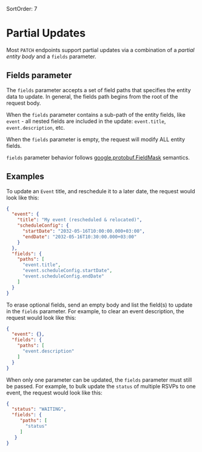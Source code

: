 SortOrder: 7
# Partial Updates
Most `PATCH` endpoints support partial updates via a combination of a _partial entity body_ and a `fields` parameter.

## Fields parameter
The `fields` parameter accepts a set of field paths that specifies the entity data to update. In general, the fields path begins from the root of the request body.

When the `fields` parameter contains a sub-path of the entity fields, like `event` - all nested fields are included in the update: `event.title`, `event.description`, etc.

When the `fields` parameter is empty, the request will modify ALL entity fields.

`fields` parameter behavior follows [google.protobuf.FieldMask][google-protobuf-fieldmask] semantics.

## Examples
To update an `Event` title, and reschedule it to a later date, the request would look like this:
```json
{
  "event": {
    "title": "My event (rescheduled & relocated)",
    "scheduleConfig": {
      "startDate": "2032-05-16T10:00:00.000+03:00",
      "endDate": "2032-05-16T10:30:00.000+03:00"
    }
  },
  "fields": {
    "paths": [
      "event.title",
      "event.scheduleConfig.startDate",
      "event.scheduleConfig.endDate"
    ]
  }
}
```


To erase optional fields, send an empty body and list the field(s) to update in the `fields` parameter.
For example, to clear an event description, the request would look like this:
```json
{
  "event": {},
  "fields": {
    "paths": [
      "event.description"
    ]
  }
}
```

When only one parameter can be updated, the `fields` parameter must still be passed.
For example, to bulk update the `status` of multiple RSVPs to one event, the request would look like this:
```json
{
  "status": "WAITING",
  "fields": {
     "paths": [
       "status"
     ]
   }
}
```

[google-protobuf-fieldmask]: https://developers.google.com/protocol-buffers/docs/reference/google.protobuf#google.protobuf.FieldMask
